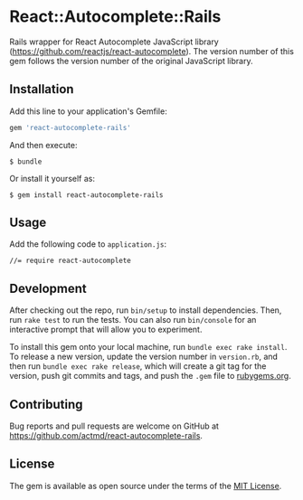 # React::Autocomplete::Rails

Rails wrapper for React Autocomplete JavaScript library (https://github.com/reactjs/react-autocomplete). The version number of this gem follows the version number of the original JavaScript library.

## Installation

Add this line to your application's Gemfile:

```ruby
gem 'react-autocomplete-rails'
```

And then execute:

    $ bundle

Or install it yourself as:

    $ gem install react-autocomplete-rails

## Usage

Add the following code to ``application.js``:
```
//= require react-autocomplete
```

## Development

After checking out the repo, run `bin/setup` to install dependencies. Then, run `rake test` to run the tests. You can also run `bin/console` for an interactive prompt that will allow you to experiment.

To install this gem onto your local machine, run `bundle exec rake install`. To release a new version, update the version number in `version.rb`, and then run `bundle exec rake release`, which will create a git tag for the version, push git commits and tags, and push the `.gem` file to [rubygems.org](https://rubygems.org).

## Contributing

Bug reports and pull requests are welcome on GitHub at https://github.com/actmd/react-autocomplete-rails.

## License

The gem is available as open source under the terms of the [MIT License](http://opensource.org/licenses/MIT).

